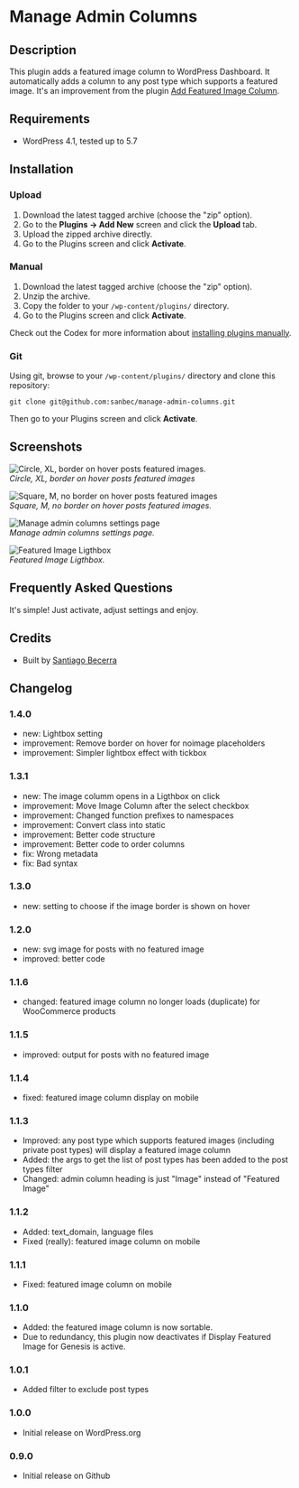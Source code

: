 # Manage Admin Columns

## Description

This plugin adds a featured image column to WordPress Dashboard. It automatically adds a column to any post type which supports a featured image. It's an improvement from the plugin [Add Featured Image Column](https://wordpress.org/plugins/add-featured-image-column/).


## Requirements
* WordPress 4.1, tested up to 5.7

## Installation

### Upload

1. Download the latest tagged archive (choose the "zip" option).
2. Go to the __Plugins -> Add New__ screen and click the __Upload__ tab.
3. Upload the zipped archive directly.
4. Go to the Plugins screen and click __Activate__.

### Manual

1. Download the latest tagged archive (choose the "zip" option).
2. Unzip the archive.
3. Copy the folder to your `/wp-content/plugins/` directory.
4. Go to the Plugins screen and click __Activate__.

Check out the Codex for more information about [installing plugins manually](http://codex.wordpress.org/Managing_Plugins#Manual_Plugin_Installation).

### Git

Using git, browse to your `/wp-content/plugins/` directory and clone this repository:

`git clone git@github.com:sanbec/manage-admin-columns.git`

Then go to your Plugins screen and click __Activate__.

## Screenshots

![Circle, XL, border on hover posts featured images.](.wordpress-org/screenshot-1.png)  
_Circle, XL, border on hover posts featured images_

![Square, M, no border on hover posts featured images](.wordpress-org/screenshot-2.png)  
_Square, M, no border on hover posts featured images._

![Manage admin columns settings page](.wordpress-org/screenshot-3.png)  
_Manage admin columns settings page._

![Featured Image Ligthbox](.wordpress-org/screenshot-4.png)  
_Featured Image Ligthbox._

## Frequently Asked Questions

It's simple! Just activate, adjust settings and enjoy.

## Credits

* Built by [Santiago Becerra](https://wpcombo.com/)

## Changelog

### 1.4.0
* new: Lightbox setting
* improvement: Remove border on hover for noimage placeholders
* improvement: Simpler lightbox effect with tickbox

### 1.3.1
* new: The image columm opens in a Ligthbox on click
* improvement: Move Image Column after the select checkbox
* improvement: Changed function prefixes to namespaces
* improvement: Convert class into static
* improvement: Better code structure
* improvement: Better code to order columns
* fix: Wrong metadata
* fix: Bad syntax


### 1.3.0
* new: setting to choose if the image border is shown on hover

### 1.2.0
* new: svg image for posts with no featured image
* improved: better code 

### 1.1.6
* changed: featured image column no longer loads (duplicate) for WooCommerce products

### 1.1.5
* improved: output for posts with no featured image

### 1.1.4
* fixed: featured image column display on mobile

### 1.1.3
* Improved: any post type which supports featured images (including private post types) will display a featured image column
* Added: the args to get the list of post types has been added to the post types filter
* Changed: admin column heading is just "Image" instead of "Featured Image"

### 1.1.2
* Added: text_domain, language files
* Fixed (really): featured image column on mobile

### 1.1.1
* Fixed: featured image column on mobile

### 1.1.0
* Added: the featured image column is now sortable.
* Due to redundancy, this plugin now deactivates if Display Featured Image for Genesis is active.

### 1.0.1
* Added filter to exclude post types

### 1.0.0
* Initial release on WordPress.org

### 0.9.0
* Initial release on Github
